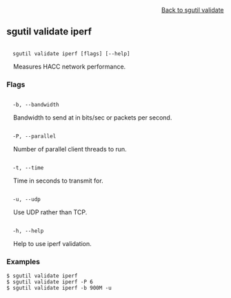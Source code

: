 <div id="readme" class="Box-body readme blob js-code-block-container">
<article class="markdown-body entry-content p-3 p-md-6" itemprop="text">
<p align="right">
<a href="https://github.com/fpgasystems/hacc/blob/main/CLI/docs/sgutil-validate.md#sg-validate">Back to sgutil validate</a>
</p>

## sgutil validate iperf

<code>
  sgutil validate iperf [flags] [--help]
</code>
<p>
  &nbsp; &nbsp; Measures HACC network performance. 
</p>
<!-- The number of parallel client threads to run is four by default. -->

### Flags
<code>
  -b, --bandwidth <string>
</code>
<p>
  &nbsp; &nbsp; Bandwidth to send at in bits/sec or packets per second.
</p>
<code>
  -P, --parallel <string>
</code>
<p>
  &nbsp; &nbsp; Number of parallel client threads to run.
</p>
<code>
  -t, --time <string>
</code>
<p>
  &nbsp; &nbsp; Time in seconds to transmit for.
</p>
<code>
  -u, --udp <string>
</code>
<p>
  &nbsp; &nbsp; Use UDP rather than TCP.
</p>

<code>
  -h, --help <string>
</code>
<p>
  &nbsp; &nbsp; Help to use iperf validation.
</p>

### Examples
```
$ sgutil validate iperf
$ sgutil validate iperf -P 6
$ sgutil validate iperf -b 900M -u
```